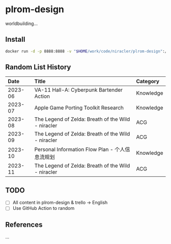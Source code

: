 # plrom-design

worldbuilding...

## Install

```bash
docker run -d -p 8888:8888 -v "$HOME/work/code/niracler/plrom-design":/home/jovyan/work --name jupyterhub jupyter/datascience-notebook:6b49f3337709
```

## Random List History

<!-- TABLE_START -->

| Date    | Title                                              | Category   |
|:--------|:---------------------------------------------------|:-----------|
| 2023-06 | VA-11 Hall-A: Cyberpunk Bartender Action           | Knowledge  |
| 2023-07 | Apple Game Porting Toolkit Research                | Knowledge  |
| 2023-08 | The Legend of Zelda: Breath of the Wild - niracler | ACG        |
| 2023-09 | The Legend of Zelda: Breath of the Wild - niracler | ACG        |
| 2023-10 | Personal Information Flow Plan - 个人信息流规划    | Knowledge  |
| 2023-11 | The Legend of Zelda: Breath of the Wild - niracler | ACG        |

<!-- TABLE_END -->

## TODO

- [ ] All content in plrom-design & trello -> English
- [ ] Use GitHub Action to random

## References

...
